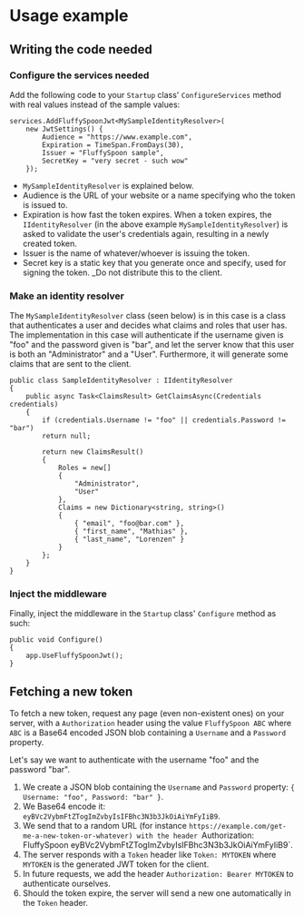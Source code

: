 # Usage example
## Writing the code needed
### Configure the services needed
Add the following code to your `Startup` class' `ConfigureServices` method with real values instead of the sample values:

```
services.AddFluffySpoonJwt<MySampleIdentityResolver>(
    new JwtSettings() {
		Audience = "https://www.example.com",
		Expiration = TimeSpan.FromDays(30),
		Issuer = "FluffySpoon sample",
		SecretKey = "very secret - such wow"
    });
```

- `MySampleIdentityResolver` is explained below.
- Audience is the URL of your website or a name specifying who the token is issued to.
- Expiration is how fast the token expires. When a token expires, the `IIdentityResolver` (in the above example `MySampleIdentityResolver`) is asked to validate the user's credentials again, resulting in a newly created token.
- Issuer is the name of whatever/whoever is issuing the token.
- Secret key is a static key that you generate once and specify, used for signing the token. _Do not distribute this to the client.

### Make an identity resolver
The `MySampleIdentityResolver` class (seen below) is in this case is a class that authenticates a user and decides what claims and roles that user has. The implementation in this case will authenticate if the username given is "foo" and the password given is "bar", and let the server know that this user is both an "Administrator" and a "User". Furthermore, it will generate some claims that are sent to the client.

```
public class SampleIdentityResolver : IIdentityResolver
{
	public async Task<ClaimsResult> GetClaimsAsync(Credentials credentials)
	{
		if (credentials.Username != "foo" || credentials.Password != "bar")
		return null;

		return new ClaimsResult()
		{
			Roles = new[]
			{
				"Administrator",
				"User"
			},
			Claims = new Dictionary<string, string>()
			{
				{ "email", "foo@bar.com" },
				{ "first_name", "Mathias" },
				{ "last_name", "Lorenzen" }
			}
		};
	}
}
```

### Inject the middleware
Finally, inject the middleware in the `Startup` class' `Configure` method as such:

```
public void Configure()
{
	app.UseFluffySpoonJwt();
}
```

## Fetching a new token
To fetch a new token, request any page (even non-existent ones) on your server, with a `Authorization` header using the value `FluffySpoon ABC` where `ABC` is a Base64 encoded JSON blob containing a `Username` and a `Password` property.

Let's say we want to authenticate with the username "foo" and the password "bar".

1. We create a JSON blob containing the `Username` and `Password` property: `{ Username: "foo", Password: "bar" }`.
2. We Base64 encode it: `eyBVc2VybmFtZTogImZvbyIsIFBhc3N3b3JkOiAiYmFyIiB9`.
3. We send that to a random URL (for instance `https://example.com/get-me-a-new-token-or-whatever) with the header `Authorization: FluffySpoon eyBVc2VybmFtZTogImZvbyIsIFBhc3N3b3JkOiAiYmFyIiB9`.
4. The server responds with a `Token` header like `Token: MYTOKEN` where `MYTOKEN` is the generated JWT token for the client.
5. In future requests, we add the header `Authorization: Bearer MYTOKEN` to authenticate ourselves.
6. Should the token expire, the server will send a new one automatically in the `Token` header.